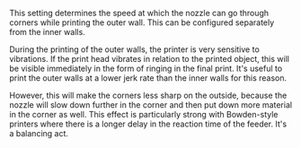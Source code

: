 This setting determines the speed at which the nozzle can go through corners while printing the outer wall. This can be configured separately from the inner walls.

During the printing of the outer walls, the printer is very sensitive to vibrations. If the print head vibrates in relation to the printed object, this will be visible immediately in the form of ringing in the final print. It's useful to print the outer walls at a lower jerk rate than the inner walls for this reason.

However, this will make the corners less sharp on the outside, because the nozzle will slow down further in the corner and then put down more material in the corner as well. This effect is particularly strong with Bowden-style printers where there is a longer delay in the reaction time of the feeder. It's a balancing act.